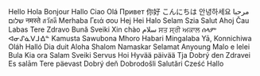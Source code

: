 Hello
Hola
Bonjour
Hallo
Ciao
Olá
Привет
你好
こんにちは
안녕하세요
مرحبا
שלום
नमस्ते
สวัสดี
Merhaba
Γειά σου
Hej
Hei
Halo
Selam
Szia
Salut
Ahoj
Čau
Labas
Tere
Zdravo
Bună
Sveiki
Xin chào
سلام
ਸਤ ਸ੍ਰੀ ਅਕਾਲ
ሰላም
ᐊᓂᔑᓈᐯᒧᐎᓐ
Kamusta
Sawubona
Mhoro
Habari
Mingalaba
Yā,
Konnichiwa
Oláh
Halló
Dia duit
Aloha
Shalom
Namaskar
Selamat
Anyoung
Malo e lelei
Bula
Kia ora
Salam
Sveiki
Servus
Hoi
Hyvää päivää
Tja
Dobrý den
Zdravei
Es salām
Tere päevast
Dobrý deň
Dobrodošli
Salutări
Cześć
Hallo
